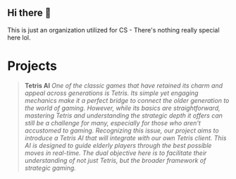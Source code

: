 ## Hi there 👋

This is just an organization utilized for CS - There's nothing really special here lol.

# Projects

> **Tetris AI**
> *One of the classic games that have retained its charm and appeal across generations is Tetris. Its simple yet engaging mechanics make it a perfect bridge to connect the older generation to the world of gaming. However, while its basics are straightforward, mastering Tetris and understanding the strategic depth it offers can still be a challenge for many, especially for those who aren't accustomed to gaming.
Recognizing this issue, our project aims to introduce a Tetris AI that will integrate with our own Tetris client. This AI is designed to guide elderly players through the best possible moves in real-time. The dual objective here is to facilitate their understanding of not just Tetris, but the broader framework of strategic gaming.*
